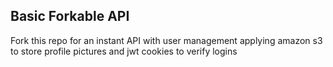 ## Basic Forkable API

Fork this repo for an instant API with user management applying amazon s3 to store profile pictures and jwt cookies to verify logins

